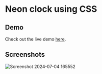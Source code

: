 # Neon clock using CSS

## Demo
Check out the live demo [here](https://ab1ngeorge.github.io/neon-clock/).

## Screenshots
![Screenshot 2024-07-04 165552](https://github.com/ab1ngeorge/neon-clock/assets/131862797/86ecbab6-4ad2-43f2-93fc-b66696f6a4e9)


